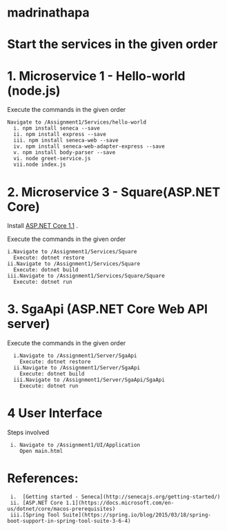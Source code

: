 # madrinathapa

# Start the services in the given order

# 1. Microservice 1 - Hello-world (node.js)
  
  Execute the commands in the given order
  
    Navigate to /Assignment1/Services/hello-world
      i. npm install seneca --save
      ii. npm install express --save
      iii. npm install seneca-web --save
      iv. npm install seneca-web-adapter-express --save
      v. npm install body-parser --save
      vi. node greet-service.js
      vii.node index.js   

# 2. Microservice 3 - Square(ASP.NET Core)

  Install [ASP.NET Core 1.1](https://github.com/dotnet/core/blob/master/release-notes/download-archive.md) . 
  
   Execute the commands in the given order
  
    i.Navigate to /Assignment1/Services/Square
      Execute: dotnet restore
    ii.Navigate to /Assignment1/Services/Square
      Execute: dotnet build
    iii.Navigate to /Assignment1/Services/Square/Square
      Execute: dotnet run

# 3. SgaApi (ASP.NET Core Web API server)
   
   Execute the commands in the given order

      i.Navigate to /Assignment1/Server/SgaApi
        Execute: dotnet restore
      ii.Navigate to /Assignment1/Server/SgaApi
        Execute: dotnet build
      iii.Navigate to /Assignment1/Server/SgaApi/SgaApi
        Execute: dotnet run

# 4 User Interface
  
   Steps involved
   
     i. Navigate to /Assignment1/UI/Application
        Open main.html

# References: 

     i.  [Getting started - Seneca](http://senecajs.org/getting-started/)
     ii. [ASP.NET Core 1.1](https://docs.microsoft.com/en-us/dotnet/core/macos-prerequisites)
     iii.[Spring Tool Suite](https://spring.io/blog/2015/03/18/spring-boot-support-in-spring-tool-suite-3-6-4)
